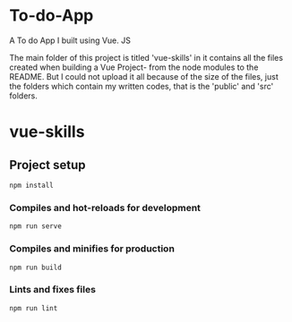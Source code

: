 # To-do-App
A To do App I built using Vue. JS

The main folder of this project is titled 'vue-skills' in it contains all the files created when building a Vue Project- from the node modules to the README. But I could not upload it all because of the size of the files, just the folders which contain my written codes, that is the 'public' and 'src' folders.

# vue-skills

## Project setup
```
npm install
```

### Compiles and hot-reloads for development
```
npm run serve
```

### Compiles and minifies for production
```
npm run build
```

### Lints and fixes files
```
npm run lint
```
